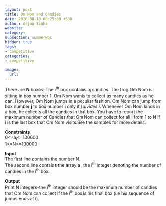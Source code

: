 ```yaml
---
layout: post
title: Om Nom and Candies
date: 2016-08-13 00:25:00 +530
author: Arjun Sinha
website:
category:
subsection: summerwpc
hidden: true
tags:
- competitive
categories:
- competitive

image:
  url: 
---
```

There are **N** boxes. The i<sup>th</sup> box contains a<sub>i</sub> candies. The frog Om Nom is sitting in box number 1. Om Nom wants to collect as many candies as he can. However, Om Nom jumps in a peculiar fashion. Om Nom can jump from box number **j** to box number **i** only if _j divides i_. Whenever Om Nom lands in a box, he collects all the candies in that box. You have to report the maximum number of Candies that Om Nom can collect for all i from 1 to N if i is the last box that Om Nom visits.See the samples for more details.    

**Constraints**  
0<=a<sub>i</sub><=100000  
1<=N<=100000   

**Input**  
The first line contains the number N.  
The second line contains the array a , the i<sup>th</sup> integer denoting the number of candies in the i<sup>th</sup> box.  

**Output**  
Print N integers-the i<sup>th</sup> integer should be the maximum number of candies that Om Nom can collect if the i<sup>th</sup> box is his final box (i.e his sequence of jumps ends at i).  

